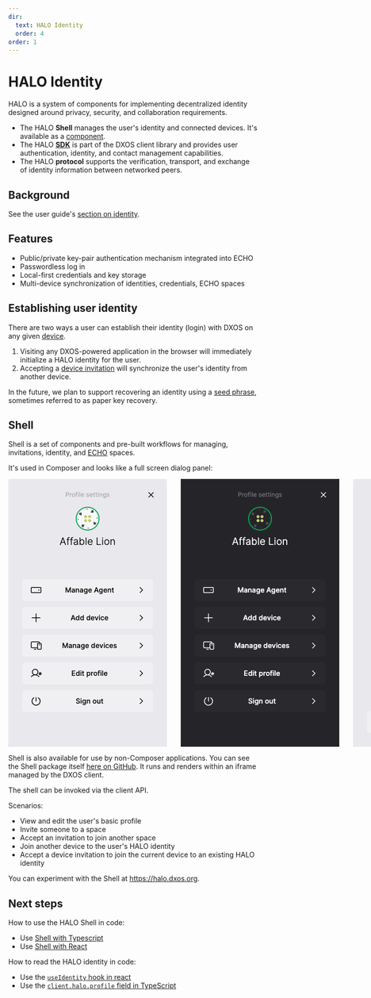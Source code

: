 ```yaml
---
dir:
  text: HALO Identity
  order: 4
order: 1
---
```


# HALO Identity

HALO is a system of components for implementing decentralized identity designed around privacy, security, and collaboration requirements.

* The HALO **Shell** manages the user's identity and connected devices. It's available as a [component](https://github.com/dxos/dxos/tree/main/packages/sdk/shell).
* The HALO [**SDK**](https://www.npmjs.com/package/@dxos/client) is part of the DXOS client library and provides user authentication, identity, and contact management capabilities.
* The HALO **protocol** supports the verification, transport, and exchange of identity information between networked peers.

## Background

See the user guide's [section on identity](../../composer/user-guide/).

## Features

* Public/private key-pair authentication mechanism integrated into ECHO
* Passwordless log in
* Local-first credentials and key storage
* Multi-device synchronization of identities, credentials, ECHO spaces

## Establishing user identity

There are two ways a user can establish their identity (login) with DXOS on any given [device](../glossary.md#device).

1. Visiting any DXOS-powered application in the browser will immediately initialize a HALO identity for the user.
2. Accepting a [device invitation](#device-invitations) will synchronize the user's identity from another device.

In the future, we plan to support recovering an identity using a [seed phrase](../glossary.md#seed-phrase), sometimes referred to as paper key recovery.

## Shell

Shell is a set of components and pre-built workflows for managing, invitations, identity, and [ECHO](../echo/) spaces.

It's used in Composer and looks like a full screen dialog panel:

<div class="shell-images" style="display: flex; flex-direction: row; gap: 2em;">
  <img class="light" src="../images/shell-light.png" alt="Shell profile panel" />
  <img class="dark" src="../images/shell-dark.png" alt="Shell profile panel" />

  <img class="light" src="../images/shell-light-add-device.png" alt="Shell device invitation panel" />
  <img class="dark" src="../images/shell-dark-add-device.png" alt="Shell device invitation panel" />
</div>

Shell is also available for use by non-Composer applications. You can see the Shell package itself [here on GitHub](https://github.com/dxos/dxos/tree/main/packages/sdk/shell). It runs and renders within an iframe managed by the DXOS client.

The shell can be invoked via the client API.

Scenarios:

* View and edit the user's basic profile
* Invite someone to a space
* Accept an invitation to join another space
* Join another device to the user's HALO identity
* Accept a device invitation to join the current device to an existing HALO identity

You can experiment with the Shell at <https://halo.dxos.org>.

## Next steps

How to use the HALO Shell in code:

* Use [Shell with Typescript](../echo/typescript/)
* Use [Shell with React](../echo/react/)

How to read the HALO identity in code:

* Use the [`useIdentity` hook in react](../halo/react.md)
* Use the [`client.halo.profile` field in TypeScript](../halo/typescript.md)
